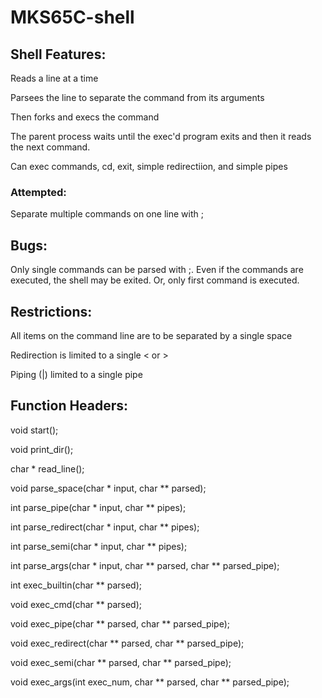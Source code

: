 # MKS65C-shell

## Shell Features:
Reads a line at a time

Parsees the line to separate the command from its arguments

Then forks and execs the command

The parent process waits until the exec'd program exits and then it reads the next command.

Can exec commands, cd, exit, simple redirectiion, and simple pipes

### Attempted:
Separate multiple commands on one line with ;

## Bugs:
Only single commands can be parsed with ;. Even if the commands are executed, the shell may be exited. Or, only first command is executed.

## Restrictions:
All items on the command line are to be separated by a single space

Redirection is limited to a single < or > 

Piping (|) limited to a single pipe

## Function Headers:
void start();

void print_dir();

char * read_line();

void parse_space(char * input, char ** parsed);

int parse_pipe(char * input, char ** pipes);

int parse_redirect(char * input, char ** pipes);

int parse_semi(char * input, char ** pipes);

int parse_args(char * input, char ** parsed, char ** parsed_pipe);

int exec_builtin(char ** parsed);

void exec_cmd(char ** parsed);

void exec_pipe(char ** parsed, char ** parsed_pipe);

void exec_redirect(char ** parsed, char ** parsed_pipe);

void exec_semi(char ** parsed, char ** parsed_pipe);

void exec_args(int exec_num, char ** parsed, char ** parsed_pipe);
